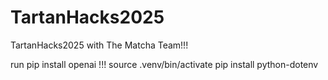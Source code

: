 # TartanHacks2025
TartanHacks2025 with The Matcha Team!!!

run pip install openai !!!
source .venv/bin/activate
pip install python-dotenv